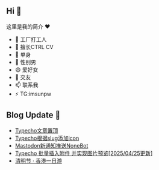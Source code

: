## Hi  👋

这里是我的简介 ❤️

- 🔭 工厂打工人
- 🌱 擅长CTRL CV
- 👯 单身
- 🤔 性别男
- 😄 爱好女
- 💬 交友
- 📫 联系我
- ⚡ TG:imsunpw

## Blog Update 📒
<!-- BLOG-POST-LIST:START -->
- [Typecho文章置顶](https://www.imsun.org/archives/1745.html)
- [Typecho根据slug添加icon](https://www.imsun.org/archives/1743.html)
- [Mastodon新通知推送NoneBot](https://www.imsun.org/archives/1742.html)
- [Typecho 批量插入附件 并实现图片预览[2025/04/25更新]](https://www.imsun.org/archives/1735.html)
- [清明节 · 香港一日游](https://www.imsun.org/archives/1733.html)
<!-- BLOG-POST-LIST:END -->
